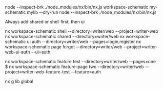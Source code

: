 node --inspect-brk ./node_modules/nx/bin/nx.js workspace-schematic my-schematic mylib --dry-run
node --inspect-brk ./node_modules/nx/bin/nx.js


Always add shared or shell first, then ui

nx workspace-schematic shell --directory=writer/web --project=writer-web 
nx workspace-schematic shared --directory=writer/web
nx workspace-schematic ui auth --directory=writer/web --pages=login,register
nx workspace-schematic page forgot --directory=writer/web --project=writer-web-ui-auth --ui=auth


nx workspace-schematic feature test --directory=writer/web --pages=one
$ nx workspace-schematic feature-page two --directory=writer/web --project=writer-web-feature-test --feature=auth

nx g lib global 
